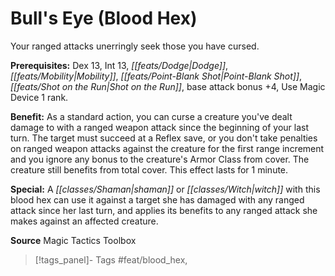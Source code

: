 ﻿---
cssclass: [feats]

---
# Bull's Eye (Blood Hex)

Your ranged attacks unerringly seek those you have cursed.

**Prerequisites:** Dex 13, Int 13, _[[feats/Dodge|Dodge]]_, _[[feats/Mobility|Mobility]]_, _[[feats/Point-Blank Shot|Point-Blank Shot]]_, _[[feats/Shot on the Run|Shot on the Run]]_, base attack bonus +4, Use Magic Device 1 rank.

**Benefit:** As a standard action, you can curse a creature you've dealt damage to with a ranged weapon attack since the beginning of your last turn. The target must succeed at a Reflex save, or you don't take penalties on ranged weapon attacks against the creature for the first range increment and you ignore any bonus to the creature's Armor Class from cover. The creature still benefits from total cover. This effect lasts for 1 minute.

**Special:** A _[[classes/Shaman|shaman]]_ or _[[classes/Witch|witch]]_ with this blood hex can use it against a target she has damaged with any ranged attack since her last turn, and applies its benefits to any ranged attack she makes against an affected creature.

**Source** Magic Tactics Toolbox
>[!tags_panel]- Tags
> #feat/blood_hex, 